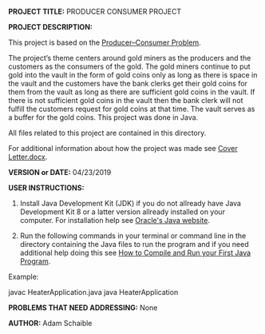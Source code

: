 **PROJECT TITLE:** PRODUCER CONSUMER PROJECT

**PROJECT DESCRIPTION:**

This project is based on the [Producer–Consumer Problem](https://en.wikipedia.org/wiki/Producer%E2%80%93consumer_problem).
 
The project’s theme centers around gold miners as the producers and the customers as the consumers of the gold. The gold miners continue to put gold into the vault in the form of gold coins only as long as there is space in the vault and the customers have the bank clerks get their gold coins for them from the vault as long as there are sufficient gold coins in the vault. If there is not sufficient gold coins in the vault then the bank clerk will not fulfill the customers request for gold coins at that time. The vault serves as a buffer for the gold coins. This project was done in Java.

All files related to this project are contained in this directory.

For additional information about how the project was made see [Cover Letter.docx](https://github.com/AdamSchaible/MSU_Denver/blob/master/CS%203600%20Operating%20Systems%20(Spring%202019)/PRODUCER%20CONSUMER%20PROJECT/Cover%20Letter.docx).

**VERSION or DATE:** 04/23/2019

**USER INSTRUCTIONS:** 

1) Install Java Development Kit (JDK) if you do not allready have Java Development Kit 8 or a latter version allready installed on your computer. For installation help see [Oracle's Java website](https://www.oracle.com/java/technologies/javase-downloads.html).

2) Run the following commands in your terminal or command line in the directory containing the Java files to run the program and if you need additional help doing this see [How to Compile and Run your First Java Program](https://beginnersbook.com/2013/05/first-java-program/).

Example:

javac HeaterApplication.java
java HeaterApplication

**PROBLEMS THAT NEED ADDRESSING:** None

**AUTHOR:** Adam Schaible